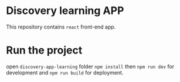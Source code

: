 # Discovery learning APP
This repository contains `react` front-end app.

# Run the project
open `discovery-app-learning` folder `npm install` then `npm run dev` for development and `npm run build` for deployment.
